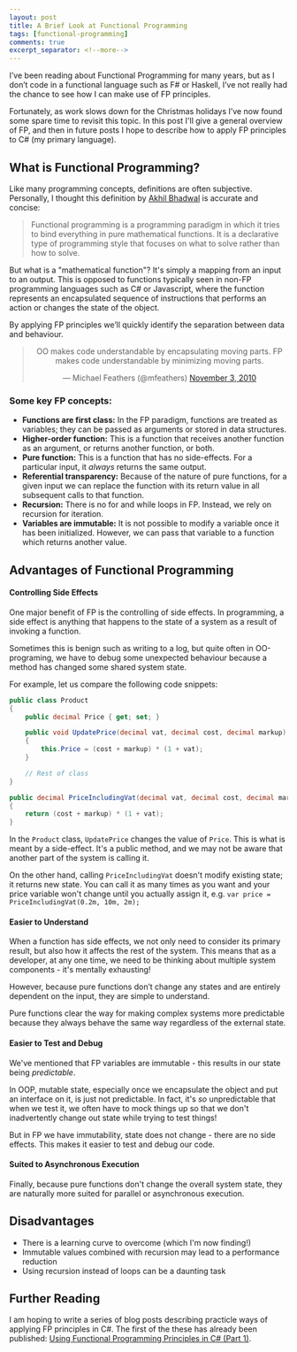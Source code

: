 ```yaml
---
layout: post
title: A Brief Look at Functional Programming
tags: [functional-programming]
comments: true
excerpt_separator: <!--more-->
---
```


I’ve been reading about Functional Programming for many years, but as I don’t code in a functional language such as F# or Haskell, I’ve not really had the chance to see how I can make use of FP principles.

Fortunately, as work slows down for the Christmas holidays I’ve now found some spare time to revisit this topic. In this post I'll give a general overview of FP, and then in future posts I hope to describe how to apply FP principles to C# (my primary language).

<!--more-->

## What is Functional Programming?

Like many programming concepts, definitions are often subjective. Personally, I thought this definition by [Akhil Bhadwal](https://hackr.io/blog/functional-programming) is accurate and concise:

> Functional programming is a programming paradigm in which it tries to bind everything in pure mathematical functions. It is a declarative type of programming style that focuses on what to solve rather than how to solve.

But what is a "mathematical function"? It's simply a mapping from an input to an output. This is opposed to functions typically seen in non-FP programming languages such as C# or Javascript, where the function represents an encapsulated sequence of instructions that performs an action or changes the state of the object.

By applying FP principles we’ll quickly identify the separation between data and behaviour.

<div align="center">
  <blockquote class="twitter-tweet" data-dnt="true" data-theme="light">
    <p lang="en" dir="ltr">
      OO makes code understandable by encapsulating moving parts. FP makes code understandable by minimizing moving parts.
    </p>
    &mdash; Michael Feathers (@mfeathers) <a href="https://twitter.com/mfeathers/status/29581296216?ref_src=twsrc%5Etfw">November 3, 2010</a>
  </blockquote>
  <script async src="https://platform.twitter.com/widgets.js" charset="utf-8"></script>
</div>


### Some key FP concepts:

- **Functions are first class:** In the FP paradigm, functions are treated as variables; they can be passed as arguments or stored in data structures. 
- **Higher-order function:** This is a function that receives another function as an argument, or returns another function, or both.
- **Pure function:** This is a function that has no side-effects. For a particular input, it *always* returns the same output.
- **Referential transparency:** Because of the nature of pure functions, for a given input we can replace the function with its return value in all subsequent calls to that function.
- **Recursion:** There is no for and while loops in FP. Instead, we rely on recursion for iteration.
- **Variables are immutable:** It is not possible to modify a variable once it has been initialized. However, we can pass that variable to a function which returns another value.


## Advantages of Functional Programming

#### Controlling Side Effects

One major benefit of FP is the controlling of side effects. In programming, a side effect is anything that happens to the state of a system as a result of invoking a function.

Sometimes this is benign such as writing to a log, but quite often in OO-programing, we have to debug some unexpected behaviour because a method has changed some shared system state.

For example, let us compare the following code snippets:

```c#
public class Product
{
    public decimal Price { get; set; }

    public void UpdatePrice(decimal vat, decimal cost, decimal markup)
    {
        this.Price = (cost + markup) * (1 + vat);
    }

    // Rest of class
}
```

```c#
public decimal PriceIncludingVat(decimal vat, decimal cost, decimal markup)
{
    return (cost + markup) * (1 + vat);
}
```

In the `Product` class, `UpdatePrice` changes the value of `Price`. This is what is meant by a side-effect. It's a public method, and we may not be aware that another part of the system is calling it.

On the other hand, calling `PriceIncludingVat` doesn't modify existing state; it returns new state. You can call it as many times as you want and your price variable won't change until you actually assign it, e.g. `var price = PriceIncludingVat(0.2m, 10m, 2m);`


#### Easier to Understand

When a function has side effects, we not only need to consider its primary result, but also how it affects the rest of the system. This means that as a developer, at any one time, we need to be thinking about multiple system components - it's mentally exhausting!

However, because pure functions don’t change any states and are entirely dependent on the input, they are simple to understand.

Pure functions clear the way for making complex systems more predictable because they always behave the same way regardless of the external state.


#### Easier to Test and Debug

We've mentioned that FP variables are immutable - this results in our state being *predictable*.

In OOP, mutable state, especially once we encapsulate the object and put an interface on it, is just not predictable. In fact, it's *so* unpredictable that when we test it, we often have to mock things up so that we don't inadvertently change out state while trying to test things!

But in FP we have immutability, state does not change - there are no side effects. This makes it easier to test and debug our code.


#### Suited to Asynchronous Execution

Finally, because pure functions don't change the overall system state, they are naturally more suited for parallel or asynchronous execution.


## Disadvantages

- There is a learning curve to overcome (which I'm now finding!)
- Immutable values combined with recursion may lead to a performance reduction
- Using recursion instead of loops can be a daunting task


## Further Reading

I am hoping to write a series of blog posts describing practicle ways of applying FP principles in C#. The first of the these has already been published: <a href="/2020/12/24/using-fp-in-csharp-pt1.html">Using Functional Programming Principles in C# (Part 1)</a>.

